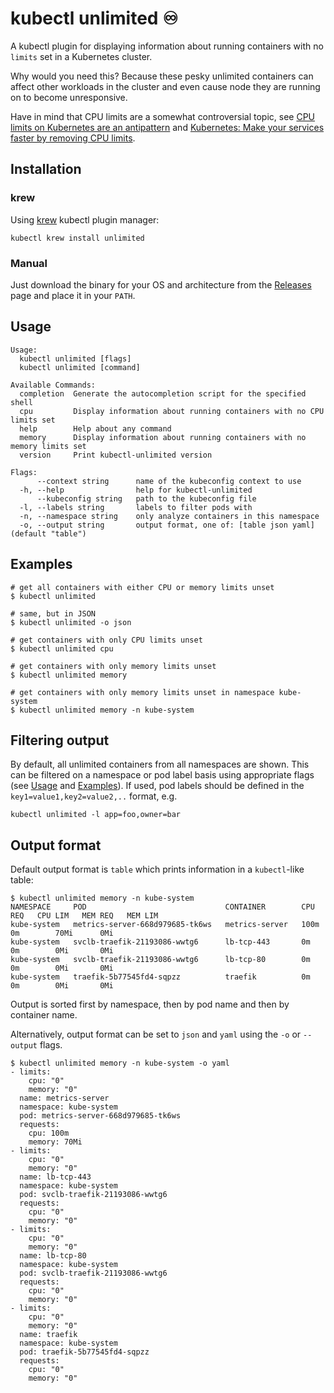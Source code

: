 # kubectl unlimited ♾️
A kubectl plugin for displaying information about running containers with no `limits` set in a Kubernetes cluster.

Why would you need this? Because these pesky unlimited containers can affect other workloads in the cluster and even cause node they are running on to become unresponsive.

Have in mind that CPU limits are a somewhat controversial topic, see [CPU limits on Kubernetes are an antipattern](https://home.robusta.dev/blog/stop-using-cpu-limits) and [Kubernetes: Make your services faster by removing CPU limits](https://news.ycombinator.com/item?id=24351566).

## Installation

### krew

Using [krew](https://krew.sigs.k8s.io/) kubectl plugin manager:

```
kubectl krew install unlimited
```

### Manual

Just download the binary for your OS and architecture from the [Releases](https://github.com/nilic/kubectl-unlimited/releases) page and place it in your `PATH`.

## Usage

```
Usage:
  kubectl unlimited [flags]
  kubectl unlimited [command]

Available Commands:
  completion  Generate the autocompletion script for the specified shell
  cpu         Display information about running containers with no CPU limits set
  help        Help about any command
  memory      Display information about running containers with no memory limits set
  version     Print kubectl-unlimited version

Flags:
      --context string      name of the kubeconfig context to use
  -h, --help                help for kubectl-unlimited
      --kubeconfig string   path to the kubeconfig file
  -l, --labels string       labels to filter pods with
  -n, --namespace string    only analyze containers in this namespace
  -o, --output string       output format, one of: [table json yaml] (default "table")
```

## Examples

```
# get all containers with either CPU or memory limits unset
$ kubectl unlimited

# same, but in JSON
$ kubectl unlimited -o json

# get containers with only CPU limits unset
$ kubectl unlimited cpu

# get containers with only memory limits unset
$ kubectl unlimited memory

# get containers with only memory limits unset in namespace kube-system
$ kubectl unlimited memory -n kube-system
```

## Filtering output

By default, all unlimited containers from all namespaces are shown. This can be filtered on a namespace or pod label basis using appropriate flags (see [Usage](#usage) and [Examples](#examples)). If used, pod labels should be defined in the `key1=value1,key2=value2,..` format, e.g.

```
kubectl unlimited -l app=foo,owner=bar
```

## Output format

Default output format is `table` which prints information in a `kubectl`-like table:

```
$ kubectl unlimited memory -n kube-system
NAMESPACE     POD                               CONTAINER        CPU REQ   CPU LIM   MEM REQ   MEM LIM
kube-system   metrics-server-668d979685-tk6ws   metrics-server   100m      0m        70Mi      0Mi
kube-system   svclb-traefik-21193086-wwtg6      lb-tcp-443       0m        0m        0Mi       0Mi
kube-system   svclb-traefik-21193086-wwtg6      lb-tcp-80        0m        0m        0Mi       0Mi
kube-system   traefik-5b77545fd4-sqpzz          traefik          0m        0m        0Mi       0Mi
```

Output is sorted first by namespace, then by pod name and then by container name.

Alternatively, output format can be set to `json` and `yaml` using the `-o` or `--output` flags.

```
$ kubectl unlimited memory -n kube-system -o yaml
- limits:
    cpu: "0"
    memory: "0"
  name: metrics-server
  namespace: kube-system
  pod: metrics-server-668d979685-tk6ws
  requests:
    cpu: 100m
    memory: 70Mi
- limits:
    cpu: "0"
    memory: "0"
  name: lb-tcp-443
  namespace: kube-system
  pod: svclb-traefik-21193086-wwtg6
  requests:
    cpu: "0"
    memory: "0"
- limits:
    cpu: "0"
    memory: "0"
  name: lb-tcp-80
  namespace: kube-system
  pod: svclb-traefik-21193086-wwtg6
  requests:
    cpu: "0"
    memory: "0"
- limits:
    cpu: "0"
    memory: "0"
  name: traefik
  namespace: kube-system
  pod: traefik-5b77545fd4-sqpzz
  requests:
    cpu: "0"
    memory: "0"
```

